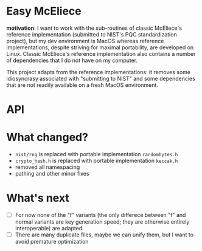 # Easy McEliece
**motivation**: I want to work with the sub-routines of classic McEliece's reference implementation (submitted to NIST's PQC standardization project), but my dev environment is MacOS whereas reference implementations, despite striving for maximal portability, are developed on Linux. Classic McEliece's reference implementation also contains a number of dependencies that I do not have on my computer.

This project adapts from the reference implementations: it removes some idiosyncrasy associated with "submitting to NIST" and some dependencies that are not readily available on a fresh MacOS environment.

# API

# What changed?
- `nist/rng` is replaced with portable implementation `randombytes.h`
- `crypto_hash.h` is replaced with portable implementation `keccak.h`
- removed all namespacing
- pathing and other minor fixes

# What's next
- [ ] For now none of the "f" variants (the only differece between "f" and normal variants are key generation speed; they are otherwise entirely interoperable) are adapted.
- [ ] There are many duplicate files, maybe we can unify them, but I want to avoid premature optimization
